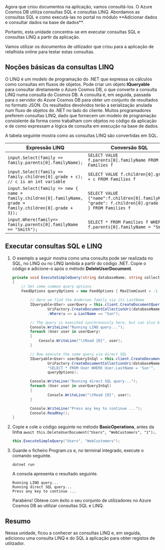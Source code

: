 <!--TODO: Explain how to do ExecuteNext (pages closer to SDK imp) vs ToList (continuation token)--> Agora que criou documentos na aplicação, vamos consultá-los. O Azure Cosmos DB utiliza consultas SQL e consultas LINQ. Abordamos as consultas SQL e como executá-las no portal no módulo **Adicionar dados e consultar dados na base de dados**. 

Portanto, esta unidade concentra-se em executar consultas SQL e consultas LINQ a partir da aplicação.

Vamos utilizar os documentos de utilizador que criou para a aplicação de retalhista online para testar estas consultas.

## <a name="linq-query-basics"></a>Noções básicas da consultas LINQ

O LINQ é um modelo de programação do .NET que expressa os cálculos como consultas em fluxos de objetos. Pode criar um objeto **IQueryable** para consultar diretamente o Azure Cosmos DB, o que converte a consulta LINQ numa consulta do Cosmos DB. A consulta é, em seguida, passada para o servidor do Azure Cosmos DB para obter um conjunto de resultados no formato JSON. Os resultados devolvidos terão a serialização anulada num fluxo de objetos do .NET no lado do cliente. Muitos programadores preferem consultas LINQ, dado que fornecem um modelo de programação consistente da forma como trabalham com objetos no código da aplicação e de como expressam a lógica de consulta em execução na base de dados.

A tabela seguinte mostra como as consultas LINQ são convertidas em SQL.

| Expressão LINQ | Conversão SQL |
|---|---|
| `input.Select(family => family.parents[0].familyName);`| `SELECT VALUE f.parents[0].familyName FROM Families f` |
|`input.Select(family => family.children[0].grade + c); // c is an int variable` | `SELECT VALUE f.children[0].grade + c FROM Families f` |
|`input.Select(family => new { name = family.children[0].familyName, grade = family.children[0].grade + 3});`| `SELECT VALUE {"name":f.children[0].familyName, "grade": f.children[0].grade + 3 } FROM Families f`|
|`input.Where(family=> family.parents[0].familyName == "Smith");`|`SELECT * FROM Families f WHERE f.parents[0].familyName = "Smith"`|

## <a name="run-sql-and-linq-queries"></a>Executar consultas SQL e LINQ

1. O exemplo a seguir mostra como uma consulta pode ser realizada no SQL, no LINQ ou no LINQ lambda a partir do código .NET. Copie o código e adicione-o após o método **DeleteUserDocument**.

    ```csharp
    private void ExecuteSimpleQuery(string databaseName, string collectionName)
    {
        // Set some common query options
        FeedOptions queryOptions = new FeedOptions { MaxItemCount = -1 };
    
            // Here we find the Andersen family via its LastName
            IQueryable<USer> userQuery = this.client.CreateDocumentQuery<Family>(
                    UriFactory.CreateDocumentCollectionUri(databaseName, collectionName), queryOptions)
                    .Where(u => u.LastName == "Sun");
    
            // The query is executed synchronously here, but can also be executed asynchronously via the IDocumentQuery<T> interface
            Console.WriteLine("Running LINQ query...");
            foreach (User user in userQuery)
            {
                Console.WriteLine("\tRead {0}", user);
            }
    
            // Now execute the same query via direct SQL
            IQueryable<User> userQueryInSql = this.client.CreateDocumentQuery<User>(
                    UriFactory.CreateDocumentCollectionUri(databaseName, collectionName),
                    "SELECT * FROM User WHERE User.LastName = 'Sun'",
                    queryOptions);
    
            Console.WriteLine("Running direct SQL query...");
            foreach (User user in userQueryInSql)
            {
                    Console.WriteLine("\tRead {0}", user);
            }
    
            Console.WriteLine("Press any key to continue ...");
            Console.ReadKey();
    }
    ```

2. Copie e cole o código seguinte no método **BasicOperations**, antes da linha `await this.DeleteUserDocument("Users", "WebCustomers", "1");`.

    ```csharp
    this.ExecuteSimpleQuery("Users", "WebCustomers");
    ```

3. Guarde o ficheiro Program.cs e, no terminal integrado, execute o comando seguinte.
    
    ```
    dotnet run
    ```

    A consola apresenta o resultado seguinte.

    ```
    Running LINQ query...
    Running direct SQL query...
    Press any key to continue ...
    ```

    Parabéns! Obteve com êxito o seu conjunto de utilizadores no Azure Cosmos DB ao utilizar consultas SQL e LINQ.

## <a name="summary"></a>Resumo

Nessa unidade, ficou a conhecer as consultas LINQ e, em seguida, adicionou uma consulta LINQ e do SQL à aplicação para obter registos de utilizador.